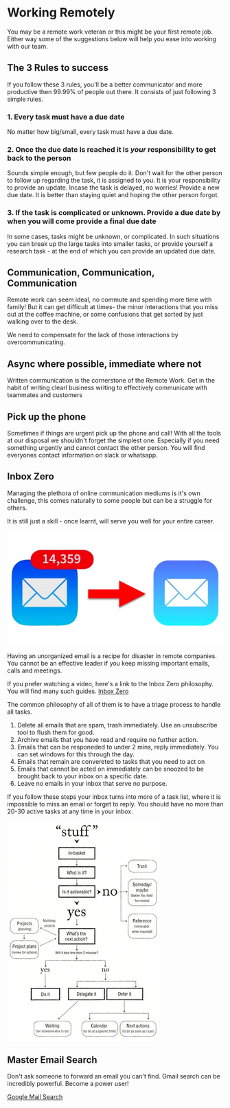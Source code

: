 # Working Remotely

You may be a remote work veteran or this might be your first remote job. Either way some of the suggestions below will help you ease into working with our team.

## The 3 Rules to success

If you follow these 3 rules, you'll be a better communicator and more productive then 99.99% of people out there. It consists of just following 3 simple rules.

### 1. Every task must have a due date

No matter how big/small, every task must have a due date.

### 2. Once the due date is reached it is _your_ responsibility to get back to the person

Sounds simple enough, but few people do it. Don't wait for the other person to follow up regarding the task, it is assigned to you. It is your responsibility to provide an update. Incase the task is delayed, no worries! Provide a new due date. It is better than staying quiet and hoping the other person forgot.

### 3. If the task is complicated or unknown. Provide a due date by when you will come provide a final due date

In some cases, tasks might be unknown, or complicated. In such situations you can break up the large tasks into smaller tasks, or provide yourself a research task - at the end of which you can provide an updated due date.

## Communication, Communication, Communication

Remote work can seem ideal, no commute and spending more time with family! But it can get difficult at times- the minor interactions that you miss out at the coffee machine, or some confusions that get sorted by just walking over to the desk.

We need to compensate for the lack of those interactions by overcommunicating.

## Async where possible, immediate where not

Written communication is the cornerstone of the Remote Work. Get in the habit of writing clearl business writing to effectively communicate with teammates and customers

## Pick up the phone

Sometimes if things are urgent pick up the phone and call! With all the tools at our disposal we shouldn't forget the simplest one. Especially if you need something urgently and cannot contact the other person. You will find everyones contact information on slack or whatsapp.

## Inbox Zero

Managing the plethora of online communication mediums is it's own challenge, this comes naturally to some people but can be a struggle for others.

It is still just a skill - once learnt, will serve you well for your entire career.

![ib2](/assets/img/work/zero.png)

Having an unorganized email is a recipe for disaster in remote companies. You cannot be an effective leader if you keep missing important emails, calls and meetings.

If you prefer watching a video, here's a link to the Inbox Zero philosophy. You will find many such guides. [Inbox Zero](https://www.youtube.com/watch?v=oLdHnWLbn4A)

The common philosophy of all of them is to have a triage process to handle all tasks.

1. Delete all emails that are spam, trash immediately. Use an unsubscribe tool to flush them for good.
2. Archive emails that you have read and require no further action.
3. Emails that can be responeded to under 2 mins, reply immediately. You can set windows for this through the day.
4. Emails that remain are convereted to tasks that you need to act on
5. Emails that cannot be acted on immediately can be snoozed to be brought back to your inbox on a specific date.
6. Leave no emails in your inbox that serve no purpose.

If you follow these steps your inbox turns into more of a task list, where it is impossible to miss an email or forget to reply. You should have no more than 20-30 active tasks at any time in your inbox.

![ib1](/assets/img/work/unnamed.png)

## Master Email Search

Don't ask someone to forward an email you can't find. Gmail search can be incredibly powerful. Become a power user!

[Google Mail Search](https://support.google.com/mail/answer/7190?hl=en)
